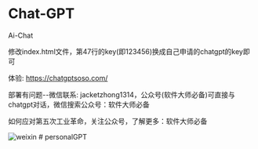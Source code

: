 # Chat-GPT
Ai-Chat

修改index.html文件，第47行的key(即123456)换成自己申请的chatgpt的key即可

体验: https://chatgptsoso.com/

部署有问题--微信联系: jacketzhong1314，公众号(软件大师必备)可直接与chatgpt对话，微信搜索公众号：软件大师必备

如何应对第五次工业革命，关注公众号，了解更多：软件大师必备

![weixin](https://user-images.githubusercontent.com/96186119/218988204-f1df7b21-3edb-4e32-ac56-55702e85fdbf.jpg)
#   p e r s o n a l G P T  
 